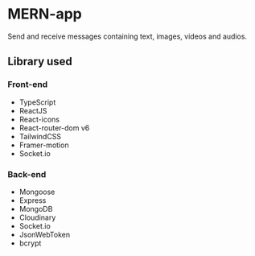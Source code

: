 # MERN-app

Send and receive messages containing text, images, videos and audios.

## Library used

### Front-end

-   TypeScript
-   ReactJS
-   React-icons
-   React-router-dom v6
-   TailwindCSS
-   Framer-motion
-   Socket.io

### Back-end

-   Mongoose
-   Express
-   MongoDB
-   Cloudinary
-   Socket.io
-   JsonWebToken
-   bcrypt
